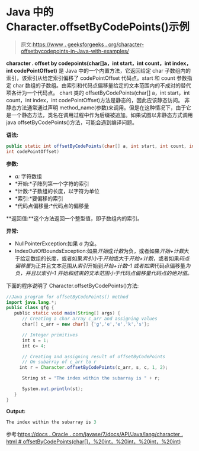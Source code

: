 # Java 中的 Character.offsetByCodePoints()示例

> 原文:[https://www . geeksforgeeks . org/character-offsetbycodepoints-in-Java-with-examples/](https://www.geeksforgeeks.org/character-offsetbycodepoints-in-java-with-examples/)

**character . offset by codepoints(char[]a，int start，int count，int index，int codePointOffset)** 是 Java 中的一个内置方法，它返回给定 char 子数组内的索引，该索引从给定索引偏移了 codePointOffset 代码点。start 和 count 参数指定 char 数组的子数组。由索引和代码点偏移量给定的文本范围内的不成对的替代项各计为一个代码点。
chart 类的 offsetByCodePoints(char[] a，int start，int count，int index，int codePointOffset)方法是静态的，因此应该静态访问。
非静态方法通常通过声明 method_name(参数)来调用。但是在这种情况下，由于它是一个静态方法，类名在调用过程中作为后缀被追加。如果试图以非静态方式调用 java offsetByCodePoints()方法，可能会遇到编译问题。

**语法:**

```java
public static int offsetByCodePoints(char[] a, int start, int count, int index,
int codePointOffset)
```

**参数:**

*   *a:* 字符数组
*   *开始:*子阵列第一个字符的索引
*   *计数:*子数组的长度，以字符为单位
*   *索引:*要偏移的索引
*   *代码点偏移量:*代码点的偏移量

**返回值:**这个方法返回一个整型值，即子数组内的索引。

**异常:**

*   NullPointerException:如果 *a* 为空。
*   IndexOutOfBoundsException:如果*开始*或*计数*为负，或者如果*开始+计数*大于给定数组的长度，或者如果*索引*小于*开始*或大于*开始+计数*，或者如果*码点偏移量*为正并且文本范围从*索引*开始到*开始+计数–1 或者如果*代码点偏移量*为负，并且以索引–1 开始和结束的文本范围小于代码点偏移量代码点的绝对值。*

下面的程序说明了 Character.offsetByCodePoints()方法:

```java
//Java program for offsetByCodePoints() method
import java.lang.*;
public class gfg {
   public static void main(String[] args) {
      // Creating a char array c_arr and assigning values
      char[] c_arr = new char[] {'g','e','e','k','s'};

      // Integer primitives 
      int s = 1;
      int c= 4;

      // Creating and assigning result of offsetByCodePoints
      // On subarray of c_arr to r
     int r = Character.offsetByCodePoints(c_arr, s, c, 1, 2);

      String st = "The index within the subarray is " + r;

      System.out.println(st);
   }
}
```

**Output:**

```java
The index within the subarray is 3

```

参考:[https://docs . Oracle . com/javase/7/docs/API/Java/lang/character . html # offsetByCodePoints(char[]，%20int，%20int，%20int，%20int)](https://docs.oracle.com/javase/7/docs/api/java/lang/Character.html#offsetByCodePoints(char[],%20int,%20int,%20int,%20int))